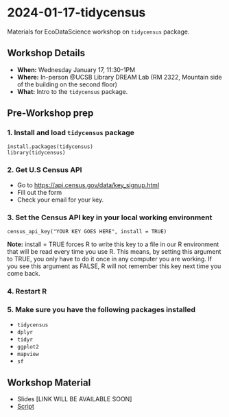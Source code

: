 # 2024-01-17-tidycensus
Materials for EcoDataScience workshop on `tidycensus` package.

## Workshop Details

- **When:** Wednesday January 17, 11:30-1PM
- **Where:** In-person \@UCSB Library DREAM Lab (RM 2322, Mountain side of the building on the second floor)
- **What:** Intro to the `tidycensus` package.


## Pre-Workshop prep

### 1. Install and load `tidycensus` package

```
install.packages(tidycensus)
library(tidycensus)

```

### 2. Get U.S Census API

- Go to <https://api.census.gov/data/key_signup.html>
- Fill out the form
- Check your email for your key.


### 3. Set the Census API key in your local working environment

```
census_api_key("YOUR KEY GOES HERE", install = TRUE)
```

**Note:** install = TRUE forces R to write this key to a file in our R environment that will be read every time you use R. This means, by setting this argument to TRUE, you only have to do it once in any computer you are working. If you see this argument as FALSE, R will not remember this key next time you come back.


### 4. Restart R

### 5. Make sure you have the following packages installed
- `tidycensus`
- `dplyr`
- `tidyr`
- `ggplot2`
- `mapview`
- `sf`


## Workshop Material
- Slides [LINK WILL BE AVAILABLE SOON]
- [Script](https://github.com/ecodatascience/2024-01-17-tidycensus/blob/main/intro-to-tidycensus.qmd)
